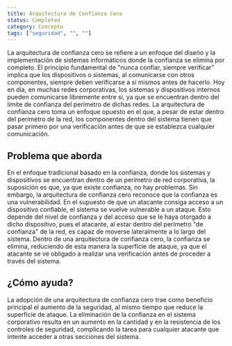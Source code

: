 ```yaml
---
title: Arquitectura de Confianza Cero
status: Completed
category: Concepto
tags: ["seguridad", "", ""]
---
```


La arquitectura de confianza cero se refiere a un enfoque del diseño y la implementación de sistemas informáticos donde la confianza se elimina por completo.
El principio fundamental de "nunca confiar, siempre verificar" implica que los dispositivos o sistemas, al comunicarse con otros componentes, siempre deben verificarse a sí mismos antes de hacerlo.
Hoy en día, en muchas redes corporativas, los sistemas y dispositivos internos pueden comunicarse libremente entre sí, ya que se encuentran dentro del límite de confianza del perímetro de dichas redes.
La arquitectura de confianza cero toma un enfoque opuesto en el que, a pesar de estar dentro del perímetro de la red, los componentes dentro del sistema tienen que pasar primero por una verificación antes de que se establezca cualquier comunicación.

## Problema que aborda

En el enfoque tradicional basado en la confianza, donde los sistemas y dispositivos se encuentran dentro de un perímetro de red corporativa, la suposición es que, ya que existe confianza, no hay problemas.
Sin embargo, la arquitectura de confianza cero reconoce que la confianza es una vulnerabilidad.
En el supuesto de que un atacante consiga acceso a un dispositivo confiable, el sistema se vuelve vulnerable a un ataque. Esto depende del nivel de confianza y del acceso que se le haya otorgado a dicho dispositivo, pues el atacante, al estar dentro del perímetro "de confianza" de la red, es capaz de moverse lateralmente a lo largo del sistema.
Dentro de una arquitectura de confianza cero, la confianza se elimina, reduciendo de esta manera la superficie de ataque, ya que el atacante se ve obligado a realizar una verificación antes de proceder a través del sistema.

## ¿Cómo ayuda?

La adopción de una arquitectura de confianza cero trae como beneficio principal el aumento de la seguridad, al mismo tiempo que reduce la superficie de ataque.
La eliminación de la confianza en el sistema corporativo resulta en un aumento en la cantidad y en la resistencia de los controles de seguridad, complicando la tarea para cualquier atacante que intente acceder a otras secciones del sistema.
